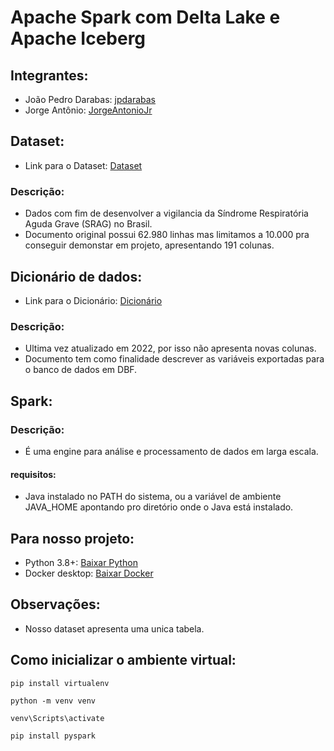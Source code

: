 # Apache Spark com Delta Lake e Apache Iceberg

## Integrantes:

* João Pedro Darabas: <a href = "https://github.com/jpdarabas"> jpdarabas </a>
* Jorge Antônio: <a href = "https://github.com/JorgeAntonioJr"> JorgeAntonioJr </a>

## Dataset:

* Link para o Dataset: <a href = "https://opendatasus.saude.gov.br/dataset/srag-2021-a-2024/resource/8cb52f73-0184-41d5-8a8f-87d8f415652c?inner_span=True"> Dataset </a>

### Descrição:

* Dados com fim de desenvolver a vigilancia da Síndrome Respiratória Aguda Grave (SRAG) no Brasil.
* Documento original possui 62.980 linhas mas limitamos a 10.000 pra conseguir demonstar em projeto, apresentando 191 colunas.


## Dicionário de dados:

* Link para o Dicionário: <a href = "https://s3.sa-east-1.amazonaws.com/ckan.saude.gov.br/SRAG/pdfs/Dicionario_de_Dados_SRAG_Hospitalizado_19.09.2022.pdf"> Dicionário </a>

### Descrição:

* Ultima vez atualizado em 2022, por isso não apresenta novas colunas.
* Documento tem como finalidade descrever as variáveis exportadas para o banco de dados em DBF.

## Spark:

### Descrição: 

* É uma engine para análise e processamento de dados em larga escala.

#### requisitos: 

* Java instalado no PATH do sistema, ou a variável de ambiente JAVA_HOME apontando pro diretório onde o Java está instalado.

## Para nosso projeto:

* Python 3.8+: <a href = "https://www.python.org/downloads/"> Baixar Python </a>
* Docker desktop: <a href = "https://www.docker.com/products/docker-desktop/"> Baixar Docker </a>

## Observações:

* Nosso dataset apresenta uma unica tabela.
  
## Como inicializar o ambiente virtual:
```pip install virtualenv```

```python -m venv venv```

```venv\Scripts\activate```

```pip install pyspark```



